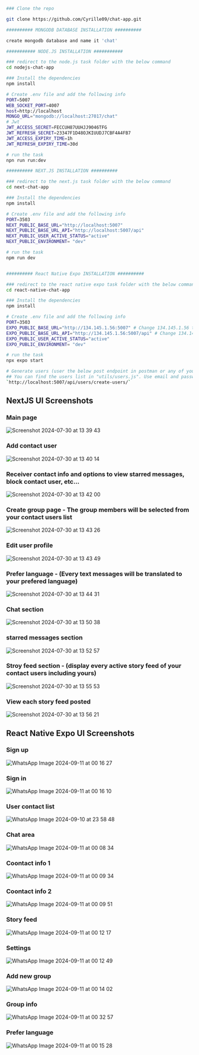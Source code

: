 ```bash
### Clone the repo

git clone https://github.com/Cyrille09/chat-app.git

########## MONGODB DATABASE INSTALLATION ##########

create mongodb database and name it 'chat'

########### NODE.JS INSTALLATION ###########

### redirect to the node.js task folder with the below command
cd nodejs-chat-app

### Install the dependencies
npm install

# Create .env file and add the following info
PORT=5007
WEB_SOCKET_PORT=4007
host=http://localhost
MONGO_URL="mongodb://localhost:27017/chat"
# Jwt
JWT_ACCESS_SECRET=FECCUH87UUHJJ9046TFG
JWT_REFRESH_SECRET=23347F1D48OJKIUUDJ7CBF4A4FB7
JWT_ACCESS_EXPIRY_TIME=1h
JWT_REFRESH_EXPIRY_TIME=30d

# run the task
npn run run:dev

########## NEXT.JS INSTALLATION ##########

### redirect to the next.js task folder with the below command
cd next-chat-app

### Install the dependencies
npm install

# Create .env file and add the following info
PORT=3503
NEXT_PUBLIC_BASE_URL="http://localhost:5007"
NEXT_PUBLIC_BASE_URL_API="http://localhost:5007/api"
NEXT_PUBLIC_USER_ACTIVE_STATUS="active"
NEXT_PUBLIC_ENVIRONMENT= "dev"

# run the task
npm run dev


########## React Native Expo INSTALLATION ##########

### redirect to the react native expo task folder with the below command
cd react-native-chat-app

### Install the dependencies
npm install

# Create .env file and add the following info
PORT=3503
EXPO_PUBLIC_BASE_URL="http://134.145.1.56:5007" # Change 134.145.1.56 to your host machine IP Address
EXPO_PUBLIC_BASE_URL_API="http://134.145.1.56:5007/api" # Change 134.145.1.56 to your host machine IP Address
EXPO_PUBLIC_USER_ACTIVE_STATUS="active"
EXPO_PUBLIC_ENVIRONMENT= "dev"

# run the task
npx expo start

# Generate users (user the below post endpoint in postman or any of your prefer test API platform to generate 100 users)
## You can find the users list in "utils/users.js". Use email and password of an record to login
`http://localhost:5007/api/users/create-users/`

```

## NextJS UI Screenshots

### Main page

![Screenshot 2024-07-30 at 13 39 43](https://github.com/user-attachments/assets/ed3d60a9-5fa0-4a4e-8875-8a720f8a1f02)

### Add contact user

![Screenshot 2024-07-30 at 13 40 14](https://github.com/user-attachments/assets/d64ceeec-7f0e-4267-a0e2-11d9aebf8934)

### Receiver contact info and options to view starred messages, block contact user, etc...

![Screenshot 2024-07-30 at 13 42 00](https://github.com/user-attachments/assets/bdf94b32-83a4-417f-9144-89fad82ccf88)

### Create group page - The group members will be selected from your contact users list

![Screenshot 2024-07-30 at 13 43 26](https://github.com/user-attachments/assets/a71eab44-7a28-4500-843a-1ff13fc202c7)

### Edit user profile

![Screenshot 2024-07-30 at 13 43 49](https://github.com/user-attachments/assets/0f5faa24-4b55-485c-a633-0be128f30fb0)

### Prefer language - (Every text messages will be translated to your prefered language)

![Screenshot 2024-07-30 at 13 44 31](https://github.com/user-attachments/assets/d6bd15b7-dde6-43bc-a2f8-d6de40c2993f)

### Chat section

![Screenshot 2024-07-30 at 13 50 38](https://github.com/user-attachments/assets/bea94c9d-6738-4baf-a2cc-697bb0be632e)

### starred messages section

![Screenshot 2024-07-30 at 13 52 57](https://github.com/user-attachments/assets/a19ad8ba-7ff5-4f95-b1e8-1fe10b817ac8)

### Stroy feed section - (display every active story feed of your contact users including yours)

![Screenshot 2024-07-30 at 13 55 53](https://github.com/user-attachments/assets/6d3df72c-56e3-4501-8fbc-c8d940cf9059)

### View each story feed posted

![Screenshot 2024-07-30 at 13 56 21](https://github.com/user-attachments/assets/aa727910-f3ef-4bcd-a9ed-089feb261382)

## React Native Expo UI Screenshots

### Sign up

![WhatsApp Image 2024-09-11 at 00 16 27](https://github.com/user-attachments/assets/2e558075-ff8d-4d12-8b05-8d61fab984ea)

### Sign in

![WhatsApp Image 2024-09-11 at 00 16 10](https://github.com/user-attachments/assets/ee685bcd-cc58-488d-bfac-d0443dc02279)

### User contact list

![WhatsApp Image 2024-09-10 at 23 58 48](https://github.com/user-attachments/assets/4f621f68-3015-490c-ae0c-0cff54d3fb93)

### Chat area

![WhatsApp Image 2024-09-11 at 00 08 34](https://github.com/user-attachments/assets/aada03fe-2ef4-41c2-8d2b-6ce630d68e4e)

### Coontact info 1

![WhatsApp Image 2024-09-11 at 00 09 34](https://github.com/user-attachments/assets/4474ce89-71ae-4ad3-85eb-7b51c9f91b78)

### Coontact info 2

![WhatsApp Image 2024-09-11 at 00 09 51](https://github.com/user-attachments/assets/b06db8cb-a0ea-4552-a7ac-9bb83068f927)

### Story feed

![WhatsApp Image 2024-09-11 at 00 12 17](https://github.com/user-attachments/assets/83221d3c-ee10-4888-8227-4d75ca533ea8)

### Settings

![WhatsApp Image 2024-09-11 at 00 12 49](https://github.com/user-attachments/assets/0d18d3ba-bbaf-4172-929b-0a590c81f5d8)

### Add new group

![WhatsApp Image 2024-09-11 at 00 14 02](https://github.com/user-attachments/assets/79e3093f-0f42-432d-b671-6c3310268698)

### Group info

![WhatsApp Image 2024-09-11 at 00 32 57](https://github.com/user-attachments/assets/68a33b48-ccad-48ce-b50a-23b23df9f27d)

### Prefer language

![WhatsApp Image 2024-09-11 at 00 15 28](https://github.com/user-attachments/assets/7f860817-0690-47b7-9153-74bc46156f2f)
